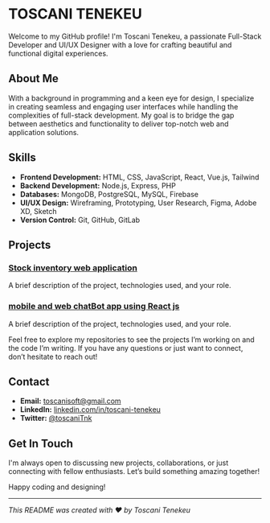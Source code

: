 # TOSCANI TENEKEU

Welcome to my GitHub profile! I'm Toscani Tenekeu, a passionate Full-Stack Developer and UI/UX Designer with a love for crafting beautiful and functional digital experiences.

## About Me

With a background in programming and a keen eye for design, I specialize in creating seamless and engaging user interfaces while handling the complexities of full-stack development. My goal is to bridge the gap between aesthetics and functionality to deliver top-notch web and application solutions.

## Skills

- **Frontend Development:** HTML, CSS, JavaScript, React, Vue.js, Tailwind
- **Backend Development:** Node.js, Express, PHP
- **Databases:** MongoDB, PostgreSQL, MySQL, Firebase
- **UI/UX Design:** Wireframing, Prototyping, User Research, Figma, Adobe XD, Sketch
- **Version Control:** Git, GitHub, GitLab

## Projects

### [Stock inventory web application](portfolio.toscanisoft.com/stock-inventory-web-app)
A brief description of the project, technologies used, and your role.

### [mobile and web chatBot app using React js](portfolio.toscanisoft.com/chatbot-app)
A brief description of the project, technologies used, and your role.

Feel free to explore my repositories to see the projects I’m working on and the code I’m writing. If you have any questions or just want to connect, don’t hesitate to reach out!

## Contact

- **Email:** [toscanisoft@gmail.com](mailto:toscanisoft@gmail.com)
- **LinkedIn:** [linkedin.com/in/toscani-tenekeu](https://www.linkedin.com/in/TOSCANI-TENEKEU)
- **Twitter:** [@toscaniTnk](https://twitter.com/toscaniTnk)

## Get In Touch

I'm always open to discussing new projects, collaborations, or just connecting with fellow enthusiasts. Let’s build something amazing together!

Happy coding and designing!

---

*This README was created with ❤️ by Toscani Tenekeu*
